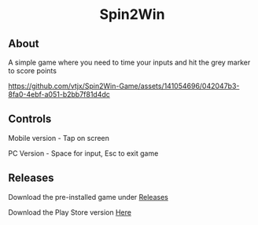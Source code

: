 <h1 align="center">Spin2Win</h1>
<h2>About</h2>

A simple game where you need to time your inputs and hit the grey marker to score points

https://github.com/vtjx/Spin2Win-Game/assets/141054696/042047b3-8fa0-4ebf-a051-b2bb7f81d4dc

<h2>Controls</h2>
Mobile version - Tap on screen

PC Version - Space for input, Esc to exit game

<h2>Releases</h2>

Download the pre-installed game under <a href="https://github.com/vtjx/Spin2Win-Game/releases/tag/Game">Releases</a>

Download the Play Store version <a href="https://play.google.com/store/apps/details?id=com.jXGames.Spin2Win">Here</a>
